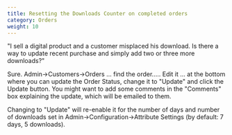 ```yaml
---
title: Resetting the Downloads Counter on completed orders
category: Orders
weight: 10
---
```


"I sell a digital product and a customer misplaced his download. Is there a way to update recent purchase and simply add two or three more downloads?"

Sure.  Admin->Customers->Orders ... find the order..... Edit it ... at the bottom where you can update the Order Status, change it to "Update" and click the Update button.  You might want to add some comments in the "Comments" box explaining the update, which will be emailed to them.

Changing to "Update" will re-enable it for the number of days and number of downloads set in Admin->Configuration->Attribute Settings (by default: 7 days, 5 downloads).

